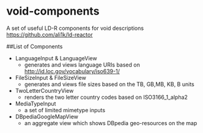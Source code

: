 # void-components
A set of useful LD-R components for void descriptions
https://github.com/ali1k/ld-reactor

##List of Components
- LanguageInput & LanguageView
    - generates and views language URIs based on http://id.loc.gov/vocabulary/iso639-1/
- FileSizeInput & FileSizeView
    - generates and views file sizes based on the TB, GB,MB, KB, B units
- TwoLetterCountryView
    - renders the two letter country codes based on ISO3166_1_alpha2
- MediaTypeInput
    - a set of limited mimetype inputs
- DBpediaGoogleMapView
    - an aggregate view which shows DBpedia geo-resources on the map
